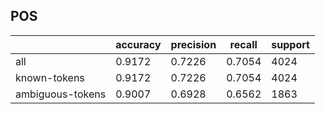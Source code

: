 
## POS

|                  | accuracy | precision | recall | support |
|------------------|----------|-----------|--------|---------|
| all              | 0.9172   | 0.7226    | 0.7054 | 4024    |
| known-tokens     | 0.9172   | 0.7226    | 0.7054 | 4024    |
| ambiguous-tokens | 0.9007   | 0.6928    | 0.6562 | 1863    |

